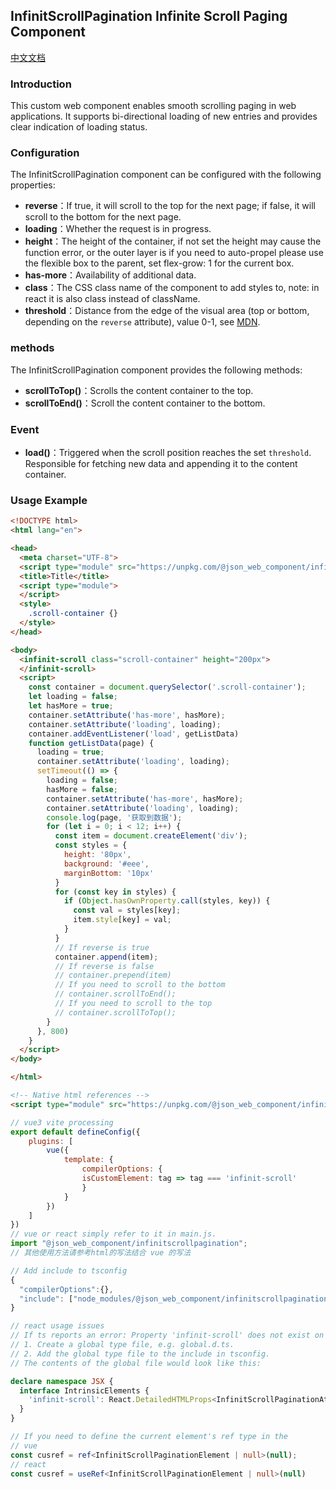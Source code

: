 ## InfinitScrollPagination Infinite Scroll Paging Component
[中文文档](https://github.com/JsonLee12138/JComponent/blob/master/components/infiniteScrollPagination/README.md)
### Introduction

This custom web component enables smooth scrolling paging in web applications. It supports bi-directional loading of new entries and provides clear indication of loading status.

### Configuration

The InfinitScrollPagination component can be configured with the following properties:

* **reverse**：If true, it will scroll to the top for the next page; if false, it will scroll to the bottom for the next page.
* **loading**：Whether the request is in progress.
* **height**：The height of the container, if not set the height may cause the function error, or the outer layer is if you need to auto-propel please use the flexible box to the parent, set flex-grow: 1 for the current box.
* **has-more**：Availability of additional data.
* **class**：The CSS class name of the component to add styles to, note: in react it is also class instead of className.
* **threshold**：Distance from the edge of the visual area (top or bottom, depending on the `reverse` attribute), value 0-1, see [MDN](https://developer.mozilla.org/en-US/docs/Web/API/IntersectionObserver/thresholds).

### methods

The InfinitScrollPagination component provides the following methods:

* **scrollToTop()**：Scrolls the content container to the top.
* **scrollToEnd()**：Scroll the content container to the bottom.

### Event

* **load()**：Triggered when the scroll position reaches the set `threshold`. Responsible for fetching new data and appending it to the content container.

### Usage Example

```html
<!DOCTYPE html>
<html lang="en">

<head>
  <meta charset="UTF-8">
  <script type="module" src="https://unpkg.com/@json_web_component/infinitscrollpagination/dist/main.min.js"></script>
  <title>Title</title>
  <script type="module">
  </script>
  <style>
    .scroll-container {}
  </style>
</head>

<body>
  <infinit-scroll class="scroll-container" height="200px">
  </infinit-scroll>
  <script>
    const container = document.querySelector('.scroll-container');
    let loading = false;
    let hasMore = true;
    container.setAttribute('has-more', hasMore);
    container.setAttribute('loading', loading);
    container.addEventListener('load', getListData)
    function getListData(page) {
      loading = true;
      container.setAttribute('loading', loading);
      setTimeout(() => {
        loading = false;
        hasMore = false;
        container.setAttribute('has-more', hasMore);
        container.setAttribute('loading', loading);
        console.log(page, '获取到数据');
        for (let i = 0; i < 12; i++) {
          const item = document.createElement('div');
          const styles = {
            height: '80px',
            background: '#eee',
            marginBottom: '10px'
          }
          for (const key in styles) {
            if (Object.hasOwnProperty.call(styles, key)) {
              const val = styles[key];
              item.style[key] = val;
            }
          }
          // If reverse is true
          container.append(item);
          // If reverse is false
          // container.prepend(item)
          // If you need to scroll to the bottom
          // container.scrollToEnd();
          // If you need to scroll to the top
          // container.scrollToTop();
        }
      }, 800)
    }
  </script>
</body>

</html>

```

```html
<!-- Native html references -->
<script type="module" src="https://unpkg.com/@json_web_component/infinitscrollpagination/dist/main.min.js"></script>
```

```js
// vue3 vite processing
export default defineConfig({
    plugins: [
        vue({
            template: {
                compilerOptions: {
                isCustomElement: tag => tag === 'infinit-scroll'
                }
            }
        })
    ]
})
// vue or react simply refer to it in main.js.
import "@json_web_component/infinitscrollpagination";
// 其他使用方法请参考html的写法结合 vue 的写法
```

```typescript
// Add include to tsconfig
{
  "compilerOptions":{},
  "include": ["node_modules/@json_web_component/infinitscrollpagination/dist/global.d.ts"],
}
```

```typescript
// react usage issues
// If ts reports an error: Property 'infinit-scroll' does not exist on type 'JSX.IntrinsicElements'.
// 1. Create a global type file, e.g. global.d.ts.
// 2. Add the global type file to the include in tsconfig.
// The contents of the global file would look like this:

declare namespace JSX {
  interface IntrinsicElements {
    'infinit-scroll': React.DetailedHTMLProps<InfinitScrollPaginationAttr, HTMLElement>;
  }
}

// If you need to define the current element's ref type in the
// vue
const cusref = ref<InfinitScrollPaginationElement | null>(null);
// react
const cusref = useRef<InfinitScrollPaginationElement | null>(null)
```
